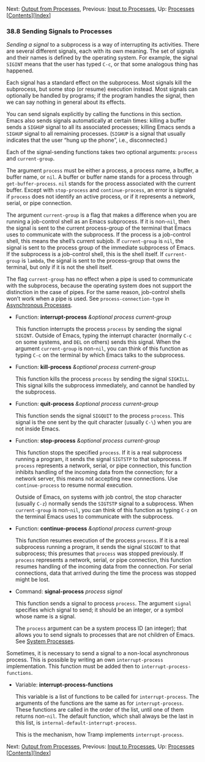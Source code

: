<!-- This is the GNU Emacs Lisp Reference Manual
corresponding to Emacs version 27.2.

Copyright (C) 1990-1996, 1998-2021 Free Software Foundation,
Inc.

Permission is granted to copy, distribute and/or modify this document
under the terms of the GNU Free Documentation License, Version 1.3 or
any later version published by the Free Software Foundation; with the
Invariant Sections being "GNU General Public License," with the
Front-Cover Texts being "A GNU Manual," and with the Back-Cover
Texts as in (a) below.  A copy of the license is included in the
section entitled "GNU Free Documentation License."

(a) The FSF's Back-Cover Text is: "You have the freedom to copy and
modify this GNU manual.  Buying copies from the FSF supports it in
developing GNU and promoting software freedom." -->

<!-- Created by GNU Texinfo 6.7, http://www.gnu.org/software/texinfo/ -->

Next: [Output from Processes](Output-from-Processes.html), Previous: [Input to Processes](Input-to-Processes.html), Up: [Processes](Processes.html)   \[[Contents](index.html#SEC_Contents "Table of contents")]\[[Index](Index.html "Index")]

### 38.8 Sending Signals to Processes

*Sending a signal* to a subprocess is a way of interrupting its activities. There are several different signals, each with its own meaning. The set of signals and their names is defined by the operating system. For example, the signal `SIGINT` means that the user has typed `C-c`, or that some analogous thing has happened.

Each signal has a standard effect on the subprocess. Most signals kill the subprocess, but some stop (or resume) execution instead. Most signals can optionally be handled by programs; if the program handles the signal, then we can say nothing in general about its effects.

You can send signals explicitly by calling the functions in this section. Emacs also sends signals automatically at certain times: killing a buffer sends a `SIGHUP` signal to all its associated processes; killing Emacs sends a `SIGHUP` signal to all remaining processes. (`SIGHUP` is a signal that usually indicates that the user “hung up the phone”, i.e., disconnected.)

Each of the signal-sending functions takes two optional arguments: `process` and `current-group`.

The argument `process` must be either a process, a process name, a buffer, a buffer name, or `nil`. A buffer or buffer name stands for a process through `get-buffer-process`. `nil` stands for the process associated with the current buffer. Except with `stop-process` and `continue-process`, an error is signaled if `process` does not identify an active process, or if it represents a network, serial, or pipe connection.

The argument `current-group` is a flag that makes a difference when you are running a job-control shell as an Emacs subprocess. If it is non-`nil`, then the signal is sent to the current process-group of the terminal that Emacs uses to communicate with the subprocess. If the process is a job-control shell, this means the shell’s current subjob. If `current-group` is `nil`, the signal is sent to the process group of the immediate subprocess of Emacs. If the subprocess is a job-control shell, this is the shell itself. If `current-group` is `lambda`, the signal is sent to the process-group that owns the terminal, but only if it is not the shell itself.

The flag `current-group` has no effect when a pipe is used to communicate with the subprocess, because the operating system does not support the distinction in the case of pipes. For the same reason, job-control shells won’t work when a pipe is used. See `process-connection-type` in [Asynchronous Processes](Asynchronous-Processes.html).

*   Function: **interrupt-process** *\&optional process current-group*

    This function interrupts the process `process` by sending the signal `SIGINT`. Outside of Emacs, typing the interrupt character (normally `C-c` on some systems, and `DEL` on others) sends this signal. When the argument `current-group` is non-`nil`, you can think of this function as typing `C-c` on the terminal by which Emacs talks to the subprocess.

<!---->

*   Function: **kill-process** *\&optional process current-group*

    This function kills the process `process` by sending the signal `SIGKILL`. This signal kills the subprocess immediately, and cannot be handled by the subprocess.

<!---->

*   Function: **quit-process** *\&optional process current-group*

    This function sends the signal `SIGQUIT` to the process `process`. This signal is the one sent by the quit character (usually `C-\`) when you are not inside Emacs.

<!---->

*   Function: **stop-process** *\&optional process current-group*

    This function stops the specified `process`. If it is a real subprocess running a program, it sends the signal `SIGTSTP` to that subprocess. If `process` represents a network, serial, or pipe connection, this function inhibits handling of the incoming data from the connection; for a network server, this means not accepting new connections. Use `continue-process` to resume normal execution.

    Outside of Emacs, on systems with job control, the stop character (usually `C-z`) normally sends the `SIGTSTP` signal to a subprocess. When `current-group` is non-`nil`, you can think of this function as typing `C-z` on the terminal Emacs uses to communicate with the subprocess.

<!---->

*   Function: **continue-process** *\&optional process current-group*

    This function resumes execution of the process `process`. If it is a real subprocess running a program, it sends the signal `SIGCONT` to that subprocess; this presumes that `process` was stopped previously. If `process` represents a network, serial, or pipe connection, this function resumes handling of the incoming data from the connection. For serial connections, data that arrived during the time the process was stopped might be lost.

<!---->

*   Command: **signal-process** *process signal*

    This function sends a signal to process `process`. The argument `signal` specifies which signal to send; it should be an integer, or a symbol whose name is a signal.

    The `process` argument can be a system process ID (an integer); that allows you to send signals to processes that are not children of Emacs. See [System Processes](System-Processes.html).

Sometimes, it is necessary to send a signal to a non-local asynchronous process. This is possible by writing an own `interrupt-process` implementation. This function must be added then to `interrupt-process-functions`.

*   Variable: **interrupt-process-functions**

    This variable is a list of functions to be called for `interrupt-process`. The arguments of the functions are the same as for `interrupt-process`. These functions are called in the order of the list, until one of them returns non-`nil`. The default function, which shall always be the last in this list, is `internal-default-interrupt-process`.

    This is the mechanism, how Tramp implements `interrupt-process`.

Next: [Output from Processes](Output-from-Processes.html), Previous: [Input to Processes](Input-to-Processes.html), Up: [Processes](Processes.html)   \[[Contents](index.html#SEC_Contents "Table of contents")]\[[Index](Index.html "Index")]

